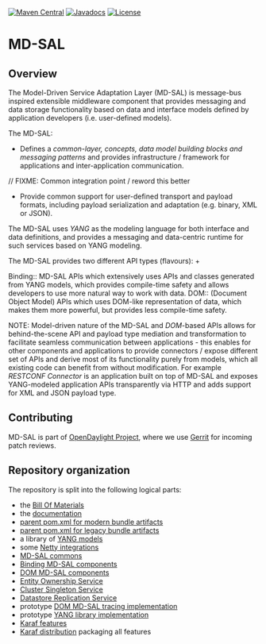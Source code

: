 [![Maven Central](https://maven-badges.herokuapp.com/maven-central/org.opendaylight.mdsal/mdsal-artifacts/badge.svg)](https://maven-badges.herokuapp.com/maven-central/org.opendaylight.mdsal/mdsal-artifacts)
[![Javadocs](https://www.javadoc.io/badge/org.opendaylight.mdsal/mdsal-docs.svg)](https://www.javadoc.io/doc/org.opendaylight.mdsal/mdsal-docs)
[![License](https://img.shields.io/badge/License-EPL%201.0-blue.svg)](https://opensource.org/licenses/EPL-1.0)

# MD-SAL

## Overview

The Model-Driven Service Adaptation Layer (MD-SAL) is message-bus inspired
extensible middleware component that provides messaging and data storage
functionality based on data and interface models defined by application developers
(i.e. user-defined models).

The MD-SAL:

* Defines a *common-layer, concepts, data model building blocks and messaging
   patterns* and provides infrastructure / framework for applications and
   inter-application communication.

// FIXME: Common integration point / reword this better
* Provide common support for user-defined transport and payload formats, including
   payload serialization and adaptation (e.g. binary, XML or JSON).

The MD-SAL uses *YANG* as the modeling language for both interface and data
definitions, and provides a messaging and data-centric runtime for such services
based on YANG modeling.

The MD-SAL provides two different API types (flavours): +

Binding::
  MD-SAL APIs which extensively uses APIs and classes generated
  from YANG models, which provides compile-time safety and allows developers
  to use more natural way to work with data.
DOM::
  (Document Object Model) APIs which uses DOM-like
  representation of data, which makes them more powerful, but provides less
  compile-time safety.

NOTE: Model-driven nature of the MD-SAL and *DOM*-based APIs allows for
behind-the-scene API and payload type mediation and transformation
to facilitate seamless communication between applications - this enables
for other components and applications to provide connectors / expose different
set of APIs and derive most of its functionality purely from models, which
all existing code can benefit from without modification.
For example *RESTCONF Connector* is an application built on top of MD-SAL
and exposes YANG-modeled application APIs transparently via HTTP and adds support
for XML and JSON payload type.

## Contributing

MD-SAL is part of [OpenDaylight Project](https://opendaylight.org), where we
use [Gerrit](https://git.opendaylight.org) for incoming patch reviews.

## Repository organization

The repository is split into the following logical parts:
* the [Bill Of Materials](artifacts)
* the [documentation](docs)
* [parent pom.xml for modern bundle artifacts](bnd-parent)
* [parent pom.xml for legacy bundle artifacts](bundle-parent)
* a library of [YANG models](model)
* some [Netty integrations](netty)
* [MD-SAL commons](common)
* [Binding MD-SAL components](binding)
* [DOM MD-SAL components](dom)
* [Entity Ownership Service](entityownership)
* [Cluster Singleton Service](singleton-service)
* [Datastore Replication Service](replicate)
* prototype [DOM MD-SAL tracing implementation](trace)
* prototype [YANG library implementation](yanglib)
* [Karaf features](features)
* [Karaf distribution](karaf) packaging all features

